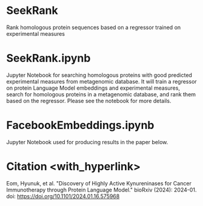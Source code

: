 # SeekRank
Rank homologous protein sequences based on a regressor trained on experimental measures

# SeekRank.ipynb
Jupyter Notebook for searching homologous proteins with good predicted experimental measures from metagenomic database.
It will train a regressor on protein Language Model embeddings and experimental measures,
search for homologous proteins in a metagenomic database, and rank them based on the regressor.
Please see the notebook for more details.

# FacebookEmbeddings.ipynb
Jupyter Notebook used for producing results in the paper below.

# Citation <with_hyperlink>
Eom, Hyunuk, et al. "Discovery of Highly Active Kynureninases for Cancer Immunotherapy through Protein Language Model." bioRxiv (2024): 2024-01. doi: https://doi.org/10.1101/2024.01.16.575968
